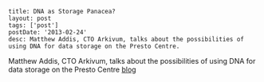```
title: DNA as Storage Panacea?
layout: post
tags: ['post']
postDate: '2013-02-24'
desc: Matthew Addis, CTO Arkivum, talks about the possibilities of using DNA for data storage on the Presto Centre.
```

Matthew Addis, CTO Arkivum, talks about the possibilities of using DNA for data storage on the Presto Centre [blog](https://www.prestocentre.org/blog/dna-storage-panacea)
